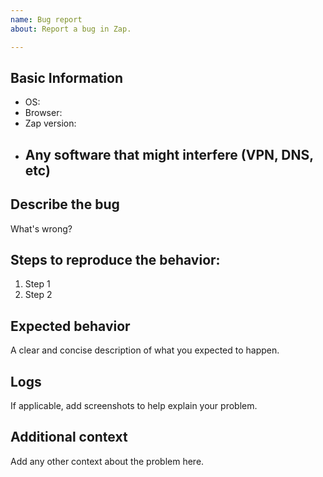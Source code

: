 ```yaml
---
name: Bug report
about: Report a bug in Zap.

---
```


## Basic Information

- OS: 
- Browser: 
- Zap version: 
- Any software that might interfere (VPN, DNS, etc)
  - 


## Describe the bug

What's wrong?

## Steps to reproduce the behavior:

1. Step 1
2. Step 2

## Expected behavior

A clear and concise description of what you expected to happen.

## Logs

If applicable, add screenshots to help explain your problem.


## Additional context

Add any other context about the problem here.
